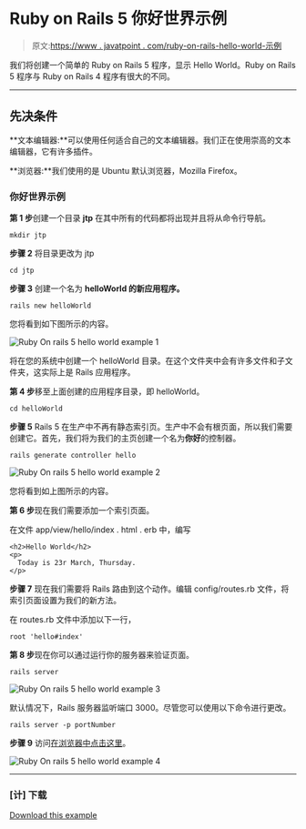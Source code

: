 # Ruby on Rails 5 你好世界示例

> 原文:[https://www . javatpoint . com/ruby-on-rails-hello-world-示例](https://www.javatpoint.com/ruby-on-rails-hello-world-example)

我们将创建一个简单的 Ruby on Rails 5 程序，显示 Hello World。Ruby on Rails 5 程序与 Ruby on Rails 4 程序有很大的不同。

* * *

## 先决条件

**文本编辑器:**可以使用任何适合自己的文本编辑器。我们正在使用崇高的文本编辑器，它有许多插件。

**浏览器:**我们使用的是 Ubuntu 默认浏览器，Mozilla Firefox。

### 你好世界示例

**第 1 步**创建一个目录 **jtp** 在其中所有的代码都将出现并且将从命令行导航。

```
mkdir jtp

```

**步骤 2** 将目录更改为 jtp

```
cd jtp

```

**步骤 3** 创建一个名为 **helloWorld 的新应用程序。**

```
rails new helloWorld

```

您将看到如下图所示的内容。

![Ruby On rails 5 hello world example 1](../Images/7694a20be3f223ea814aa9a8b6d1240e.png)

将在您的系统中创建一个 helloWorld 目录。在这个文件夹中会有许多文件和子文件夹，这实际上是 Rails 应用程序。

**第 4 步**移至上面创建的应用程序目录，即 helloWorld。

```
cd helloWorld

```

**步骤 5** Rails 5 在生产中不再有静态索引页。生产中不会有根页面，所以我们需要创建它。首先，我们将为我们的主页创建一个名为**你好**的控制器。

```
rails generate controller hello

```

![Ruby On rails 5 hello world example 2](../Images/9e888f922140cb6917d6eab0655ffb2b.png)

您将看到如上图所示的内容。

**第 6 步**现在我们需要添加一个索引页面。

在文件 app/view/hello/index . html . erb 中，编写

```
<h2>Hello World</h2> 
<p> 
  Today is 23r March, Thursday. 
</p>

```

**步骤 7** 现在我们需要将 Rails 路由到这个动作。编辑 config/routes.rb 文件，将索引页面设置为我们的新方法。

在 routes.rb 文件中添加以下一行，

```
root 'hello#index'

```

**第 8 步**现在你可以通过运行你的服务器来验证页面。

```
rails server

```

![Ruby On rails 5 hello world example 3](../Images/234258c4f3621ecd342e147439c3b1ff.png)

默认情况下，Rails 服务器监听端口 3000。尽管您可以使用以下命令进行更改。

```
rails server -p portNumber

```

**步骤 9** 访问[在浏览器中点击这里](http://localhost:3000)。

![Ruby On rails 5 hello world example 4](../Images/38e64eb77d4f5298fe70974678ed6e83.png)

* * *

### [计] 下载

[Download this example](https://static.javatpoint.com/rubyonrails/src/HELLO-WORLD.zip)